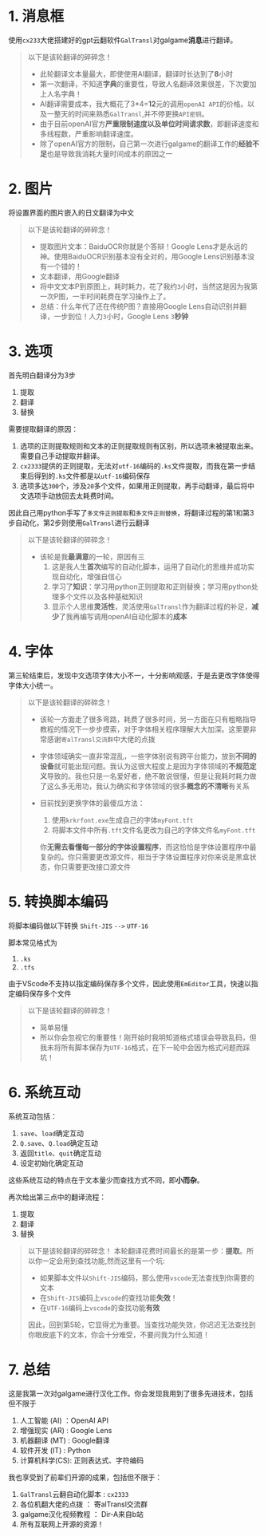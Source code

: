 # 1. 消息框
使用`cx233`大佬搭建好的gpt云翻软件`GalTransl`对galgame**消息**进行翻译。
> 以下是该轮翻译的碎碎念！
> - 此轮翻译文本量最大，即使使用AI翻译，翻译时长达到了**8**小时
> - 第一次翻译，不知道**字典**的重要性，导致人名翻译效果很差，下次要加上人名字典！
> - AI翻译需要成本，我大概花了3*4=**12**元的调用`openAI API`的价格。以及一整天的时间来熟悉`GalTransl`,并不停更换`API密钥`。
> - 由于目前openAI官方**严重限制速度以及单位时间请求数**，即翻译速度和多线程数，严重影响翻译速度。
> - 除了openAI官方的限制，自己第一次进行galgame的翻译工作的**经验不足**也是导致我消耗大量时间成本的原因之一

# 2. 图片
将设置界面的图片嵌入的日文翻译为中文
> 以下是该轮翻译的碎碎念！
> - 提取图片文本：BaiduOCR你就是个答辩！Google Lens才是永远的神。使用BaiduOCR识别基本没有全对的，用Google Lens识别基本没有一个错的！
> - 文本翻译，用Google翻译
> - 将中文文本P到原图上，耗时耗力，花了我约`3`小时，当然这是因为我第一次P图，一半时间耗费在学习操作上了。
> - 总结：什么年代了还在传统P图？直接用Google Lens自动识别并翻译，一步到位！人力`3`小时，Google Lens `3`**秒钟**

# 3. 选项

首先明白翻译分为3步
1. 提取
2. 翻译
3. 替换

需要提取翻译的原因：
1. 选项的正则提取规则和文本的正则提取规则有区别，所以选项未被提取出来。需要自己手动提取并翻译。 
2. `cx2333`提供的正则提取，无法对`utf-16`编码的`.ks`文件提取，而我在第一步结束后得到的`.ks`文件都是以`utf-16`编码保存
3. 选项多达`300`个，涉及`20`多个文件，如果用正则提取，再手动翻译，最后将中文选项手动放回去太耗费时间。

因此自己用python手写了`多文件正则提取`和`多文件正则替换`，将翻译过程的第1和第3步自动化，第2步则使用`GalTransl`进行云翻译

> 以下是该轮翻译的碎碎念！
> - 该轮是我**最满意**的一轮，原因有三
>   1. 这是我人生**首次**编写的自动化脚本，运用了自动化的思维并成功实现自动化，增强自信心
>   2. 学习了**知识**：学习用python正则提取和正则替换；学习用python处理多个文件以及各种基础知识
>   3. 显示个人思维**灵活性**，灵活使用`GalTransl`作为翻译过程的补足，**减少**了我再编写调用openAI自动化脚本的**成本**

# 4. 字体
第三轮结束后，发现中文选项字体大小不一，十分影响观感，于是去更改字体使得字体大小统一。
> 以下是该轮翻译的碎碎念！
> - 该轮一方面走了很多弯路，耗费了很多时间，另一方面在只有粗略指导教程的情况下一步步摸索，对于字体相关程序理解大大加深。这里要非常感谢`寄alTransl交流群`中大佬的点拨
> - 字体领域确实一直非常混乱，一些字体别说有跨平台能力，放到**不同的设备**就可能出现问题。我认为这很大程度上是因为字体领域的**不规范定义**导致的。我也只是一名爱好者，绝不敢说很懂，但是让我耗时耗力做了这么多无用功，我认为确实和字体领域的很多**概念的不清晰**有关系
> - 目前找到更换字体的最傻瓜方法：
>   1. 使用`krkrfont.exe`生成自己的字体`myFont.tft`
>   2. 将脚本文件中所有`.tft`文件名更改为自己的字体文件名`myFont.tft`
>
>   你**无需去看懂每一部分的字体设置程序**，而这恰恰是字体设置程序中最复杂的。你只需要更改源文件，相当于字体设置程序对你来说是黑盒状态，你只需要更改接口源文件

# 5. 转换脚本编码
将脚本编码做以下转换
`Shift-JIS` `-->` `UTF-16`

脚本常见格式为
1. `.ks`
2. `.tfs`

由于VScode不支持以指定编码保存多个文件，因此使用`EmEditor`工具，快速以指定编码保存多个文件

> 以下是该轮翻译的碎碎念！
> - 简单易懂
> - 所以你会忽视它的重要性！刚开始时我明知道格式错误会导致乱码，但我未将所有脚本保存为`UTF-16`格式，在下一轮中会因为格式问题而踩坑！

# 6. 系统互动

系统互动包括：
1. `save`、`load`确定互动
2. `Q.save`、`Q.load`确定互动
3. 返回`title`、`quit`确定互动
4. 设定初始化确定互动

这些系统互动的特点在于文本量少而查找方式不同，即**小而杂**。

再次给出第三点中的翻译流程：
1. 提取
2. 翻译
3. 替换

> 以下是该轮翻译的碎碎念！
>本轮翻译花费时间最长的是第一步：**提取**。所以你一定会用到查找功能,然而这里有一个坑:
>- 如果脚本文件以`Shift-JIS`编码，那么使用`vscode`无法查找到你需要的文本
>  - 在`Shift-JIS`编码上`vscode`的查找功能**失效**！
>  - 在`UTF-16`编码上`vscode`的查找功能**有效**  
> 
> 因此，回到第5轮，它显得尤为重要。当查找功能失效，你迟迟无法查找到你眼皮底下的文本，你会十分难受，不要问我为什么知道！

# 7. 总结
这是我第一次对galgame进行汉化工作。你会发现我用到了很多先进技术，包括但不限于
1. 人工智能 (AI) ：OpenAI API
2. 增强现实 (AR) : Google Lens
3. 机器翻译 (MT) : Google翻译
4. 软件开发 (IT) : Python
5. 计算机科学(CS): 正则表达式、字符编码

我也享受到了前辈们开源的成果，包括但不限于：
1. `GalTransl`云翻自动化脚本 : `cx2333`
2. 各位机翻大佬的点拨   ： 寄alTransl交流群
3. galgame汉化视频教程  ： Dir-A来自b站
4. 所有互联网上开源的资源！